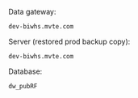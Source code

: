 Data gateway: 
```
dev-biwhs.mvte.com
```

Server (restored prod backup copy): 
```
dev-biwhs.mvte.com
```

Database: 
```
dw_pubRF
```
